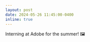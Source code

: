 ```yaml
---
layout: post
date: 2024-05-26 11:45:00-0400
inline: true
---
```


Interning at Adobe for the summer! :framed_picture:
